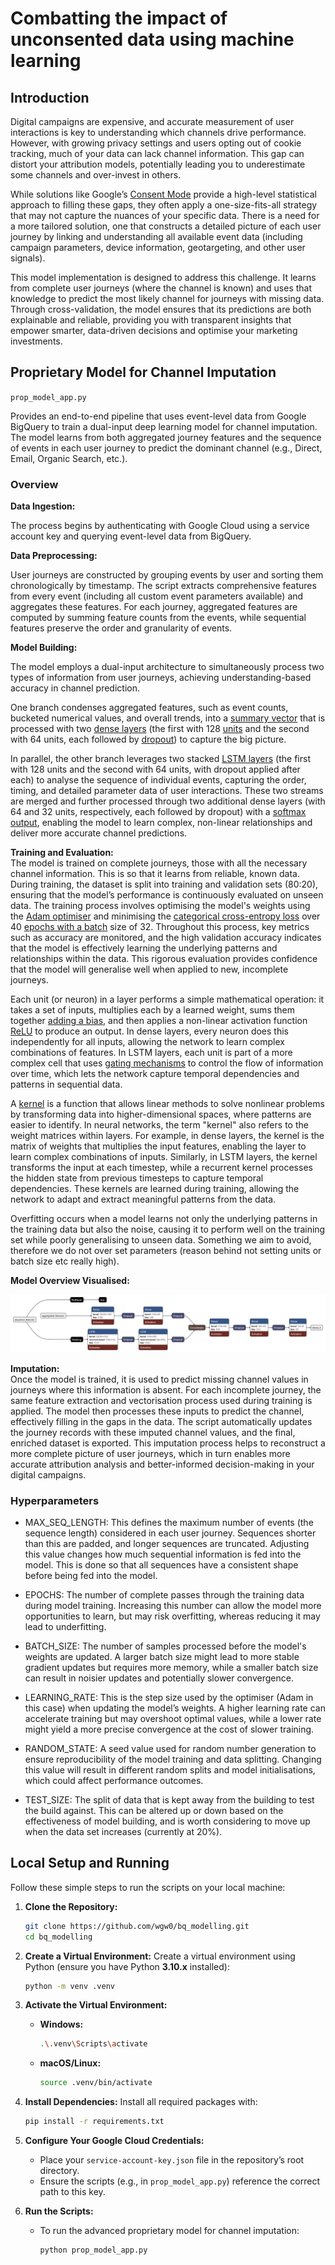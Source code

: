 # Combatting the impact of unconsented data using machine learning

## Introduction

Digital campaigns are expensive, and accurate measurement of user interactions is key to understanding which channels drive performance. However, with growing privacy settings and users opting out of cookie tracking, much of your data can lack channel information. This gap can distort your attribution models, potentially leading you to underestimate some channels and over-invest in others.

While solutions like Google’s [Consent Mode](https://support.google.com/google-ads/answer/10000067?hl=en-GB) provide a high-level statistical approach to filling these gaps, they often apply a one-size-fits-all strategy that may not capture the nuances of your specific data. There is a need for a more tailored solution, one that constructs a detailed picture of each user journey by linking and understanding all available event data (including campaign parameters, device information, geotargeting, and other user signals). 

This model implementation is designed to address this challenge. It learns from complete user journeys (where the channel is known) and uses that knowledge to predict the most likely channel for journeys with missing data. Through cross-validation, the model ensures that its predictions are both explainable and reliable, providing you with transparent insights that empower smarter, data-driven decisions and optimise your marketing investments.


## Proprietary Model for Channel Imputation

`prop_model_app.py`

Provides an end-to-end pipeline that uses event-level data from Google BigQuery to train a dual-input deep learning model for channel imputation. The model learns from both aggregated journey features and the sequence of events in each user journey to predict the dominant channel (e.g., Direct, Email, Organic Search, etc.).

### Overview

**Data Ingestion:**  

The process begins by authenticating with Google Cloud using a service account key and querying event-level data from BigQuery.

**Data Preprocessing:**  

User journeys are constructed by grouping events by user and sorting them chronologically by timestamp. The script extracts comprehensive features from every event (including all custom event parameters available) and aggregates these features. For each journey, aggregated features are computed by summing feature counts from the events, while sequential features preserve the order and granularity of events.

**Model Building:**

The model employs a dual-input architecture to simultaneously process two types of information from user journeys, achieving understanding-based accuracy in channel prediction.

One branch condenses aggregated features, such as event counts, bucketed numerical values, and overall trends, into a [summary vector](https://neptune.ai/blog/understanding-vectors-from-a-machine-learning-perspective) that is processed with two [dense layers](https://datascientest.com/en/dense-neural-networks-understanding-their-structure-and-function) (the first with 128 [units](https://www.sciencedirect.com/topics/engineering/neural-unit) and the second with 64 units, each followed by [dropout](https://www.dremio.com/wiki/dropout-in-neural-networks/#:~:text=Dropout%20in%20Neural%20Networks%20operates,to%20generalize%20to%20new%20data.)) to capture the big picture.

In parallel, the other branch leverages two stacked [LSTM layers](https://machinelearningmastery.com/gentle-introduction-long-short-term-memory-networks-experts/) (the first with 128 units and the second with 64 units, with dropout applied after each) to analyse the sequence of individual events, capturing the order, timing, and detailed parameter data of user interactions. These two streams are merged and further processed through two additional dense layers (with 64 and 32 units, respectively, each followed by dropout) with a [softmax output](https://en.wikipedia.org/wiki/Softmax_function), enabling the model to learn complex, non-linear relationships and deliver more accurate channel predictions.


**Training and Evaluation:**  
The model is trained on complete journeys, those with all the necessary channel information. This is so that it learns from reliable, known data. During training, the dataset is split into training and validation sets (80:20), ensuring that the model’s performance is continuously evaluated on unseen data. The training process involves optimising the model's weights using the [Adam optimiser](https://machinelearningmastery.com/adam-optimization-algorithm-for-deep-learning/) and minimising the [categorical cross-entropy loss](https://www.v7labs.com/blog/cross-entropy-loss-guide) over 40 [epochs with a batch](https://machinelearningmastery.com/difference-between-a-batch-and-an-epoch/) size of 32. Throughout this process, key metrics such as accuracy are monitored, and the high validation accuracy indicates that the model is effectively learning the underlying patterns and relationships within the data. This rigorous evaluation provides confidence that the model will generalise well when applied to new, incomplete journeys.

Each unit (or neuron) in a layer performs a simple mathematical operation: it takes a set of inputs, multiplies each by a learned weight, sums them together [adding a bias](https://www.turing.com/kb/necessity-of-bias-in-neural-networks), and then applies a non-linear activation function [ReLU](https://machinelearningmastery.com/rectified-linear-activation-function-for-deep-learning-neural-networks/) to produce an output. In dense layers, every neuron does this independently for all inputs, allowing the network to learn complex combinations of features. In LSTM layers, each unit is part of a more complex cell that uses [gating mechanisms](https://d2l.ai/chapter_recurrent-modern/lstm.html) to control the flow of information over time, which lets the network capture temporal dependencies and patterns in sequential data.

A [kernel](https://dida.do/blog/what-is-kernel-in-machine-learning) is a function that allows linear methods to solve nonlinear problems by transforming data into higher-dimensional spaces, where patterns are easier to identify. In neural networks, the term "kernel" also refers to the weight matrices within layers. For example, in dense layers, the kernel is the matrix of weights that multiplies the input features, enabling the layer to learn complex combinations of inputs. Similarly, in LSTM layers, the kernel transforms the input at each timestep, while a recurrent kernel processes the hidden state from previous timesteps to capture temporal dependencies. These kernels are learned during training, allowing the network to adapt and extract meaningful patterns from the data.

Overfitting occurs when a model learns not only the underlying patterns in the training data but also the noise, causing it to perform well on the training set while poorly generalising to unseen data. Something we aim to avoid, therefore we do not over set parameters (reason behind not setting units or batch size etc really high).

**Model Overview Visualised:**

![Model Overview](info/model_overview.png)

**Imputation:**  
Once the model is trained, it is used to predict missing channel values in journeys where this information is absent. For each incomplete journey, the same feature extraction and vectorisation process used during training is applied. The model then processes these inputs to predict the channel, effectively filling in the gaps in the data. The script automatically updates the journey records with these imputed channel values, and the final, enriched dataset is exported. This imputation process helps to reconstruct a more complete picture of user journeys, which in turn enables more accurate attribution analysis and better-informed decision-making in your digital campaigns.

### Hyperparameters

- MAX_SEQ_LENGTH:
This defines the maximum number of events (the sequence length) considered in each user journey. Sequences shorter than this are padded, and longer sequences are truncated. Adjusting this value changes how much sequential information is fed into the model. This is done so that all sequences have a consistent shape before being fed into the model.

- EPOCHS:
The number of complete passes through the training data during model training. Increasing this number can allow the model more opportunities to learn, but may risk overfitting, whereas reducing it may lead to underfitting.

- BATCH_SIZE:
The number of samples processed before the model's weights are updated. A larger batch size might lead to more stable gradient updates but requires more memory, while a smaller batch size can result in noisier updates and potentially slower convergence.

- LEARNING_RATE:
This is the step size used by the optimiser (Adam in this case) when updating the model’s weights. A higher learning rate can accelerate training but may overshoot optimal values, while a lower rate might yield a more precise convergence at the cost of slower training.

- RANDOM_STATE:
A seed value used for random number generation to ensure reproducibility of the model training and data splitting. Changing this value will result in different random splits and model initialisations, which could affect performance outcomes.

- TEST_SIZE: 
The split of data that is kept away from the building to test the build against. This can be altered up or down based on the effectiveness of model building, and is worth considering to move up when the data set increases (currently at 20%).

## Local Setup and Running

Follow these simple steps to run the scripts on your local machine:

1. **Clone the Repository:**
   ```bash
   git clone https://github.com/wgw0/bq_modelling.git
   cd bq_modelling
   ```

2. **Create a Virtual Environment:**
   Create a virtual environment using Python (ensure you have Python **3.10.x** installed):
   ```bash
   python -m venv .venv
   ```

3. **Activate the Virtual Environment:**
   - **Windows:**
     ```bash
     .\.venv\Scripts\activate
     ```
   - **macOS/Linux:**
     ```bash
     source .venv/bin/activate
     ```

4. **Install Dependencies:**
   Install all required packages with:
   ```bash
   pip install -r requirements.txt
   ```

5. **Configure Your Google Cloud Credentials:**
   - Place your `service-account-key.json` file in the repository’s root directory.
   - Ensure the scripts (e.g., in `prop_model_app.py`) reference the correct path to this key.

6. **Run the Scripts:**
   - To run the advanced proprietary model for channel imputation:
     ```bash
     python prop_model_app.py
     ```
